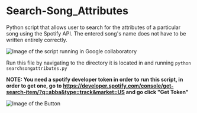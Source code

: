# Search-Song_Attributes
Python script that allows user to search for the attributes of a particular song using the Spotify API. 
The entered song's name does not have to be written entirely correctly.

![Image of the script running in Google collaboratory](https://github.com/19neloyk/Search-Song_Attributes/blob/main/Screen%20Shot%202021-01-01%20at%201.11.47%20AM.png)

Run this file by navigating to the directory it is located in and running `python searchsongattributes.py`

**NOTE: You need a spotify developer token in order to run this script, in order to get one, go to https://developer.spotify.com/console/get-search-item/?q=abba&type=track&market=US and go click "Get Token"**

![Image of the Button](https://github.com/19neloyk/Search-Song_Attributes/blob/main/Screen%20Shot%202021-01-01%20at%201.10.45%20AM.png)
